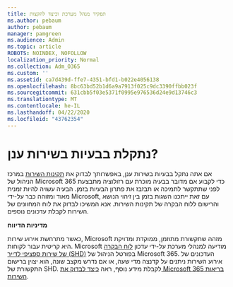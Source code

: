 ```yaml
---
title: תפקיד מנהל מערכת וכיצד להקצות
ms.author: pebaum
author: pebaum
manager: pamgreen
ms.audience: Admin
ms.topic: article
ROBOTS: NOINDEX, NOFOLLOW
localization_priority: Normal
ms.collection: Adm_O365
ms.custom: ''
ms.assetid: ca7d439d-ffe7-4351-bfd1-b022e4056138
ms.openlocfilehash: 8bc63bd52b1d6a9a7913f025c9dc3390ffbb023f
ms.sourcegitcommit: 631cbb5f03e5371f0995e976536d24e9d13746c3
ms.translationtype: MT
ms.contentlocale: he-IL
ms.lasthandoff: 04/22/2020
ms.locfileid: "43762354"
---
```

# <a name="experiencing-problems-with-a-cloud-service"></a>נתקלת בבעיות בשירות ענן?

אם אתה נתקל בבעיות בשירות ענן, באפשרותך לבדוק את [תקינות השירות](https://admin.microsoft.com/AdminPortal/Home#/servicehealth) במרכז הניהול של Microsoft 365 כדי לקבוע אם מדובר בבעיה מוכרת עם רזולוציה מתבצעת לפני שתתקשר לתמיכה או תבזבז את פתרון הבעיות בזמן. הבעיה עשויה להיות זמנית מאוד ומזוהה כבר על-ידי Microsoft, עם זאת ייתכנו השגות בזמן בין זיהוי הנושא והרישום ללוח הבקרה של תקינות השירות. אנא המשיכו לבדוק את לוח המחוונים של השירות לקבלת עדכונים נוספים.

**מדיניות הדיווח**

כאשר מתרחשת אירוע שירות, Microsoft מזהה שתקשורת מתוזמן, ממוקדת ומדויקת היא קריטית עבור לקוחות. Microsoft מודיעה למנהלי מערכת על-ידי עדכון [לוח הבקרה של שירות ספציפי לדייר (SHD)](https://admin.microsoft.com/AdminPortal/Home#/servicehealth) בפורטל הניהול של Microsoft 365. העדכונים של אירוע השירות ניתנים על קדנצה מדי שעה, או אם נדרש מקצב שונה, הוא יצוין ברישום התקשורת של SHD. לקבלת מידע נוסף, ראה [כיצד לבדוק את Microsoft 365 בריאות השירות](https://docs.microsoft.com/office365/enterprise/view-service-health).


